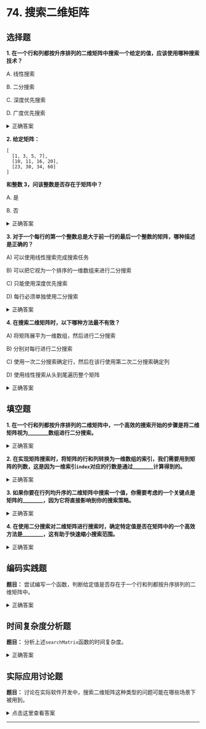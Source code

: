 # 74. 搜索二维矩阵

## 选择题

**1. 在一个行和列都按升序排列的二维矩阵中搜索一个给定的值，应该使用哪种搜索技术？**

A. 线性搜索

B. 二分搜索

C. 深度优先搜索

D. 广度优先搜索

<details>
  <summary>正确答案</summary>答案： B. 二分搜索
</details>

**2. 给定矩阵：**
```
[
  [1, 3, 5, 7],
  [10, 11, 16, 20],
  [23, 30, 34, 60]
]
```
**和整数 3，问该整数是否存在于矩阵中？**

A. 是

B. 否

<details>
  <summary>正确答案</summary>
  <p>答案：A. 是</p>
</details>

**3. 对于一个每行的第一个整数总是大于前一行的最后一个整数的矩阵，哪种描述是正确的？**

A) 可以使用线性搜索完成搜索任务

B) 可以把它视为一个排序的一维数组来进行二分搜索

C) 只能使用深度优先搜索

D) 每行必须单独使用二分搜索

<details>
  <summary>正确答案</summary>B) 可以把它视为一个排序的一维数组来进行二分搜索
</details>

**4. 在搜索二维矩阵时，以下哪种方法最不有效？**

A) 将矩阵展平为一维数组，然后进行二分搜索

B) 分别对每行进行二分搜索

C) 使用一次二分搜索确定行，然后在该行使用第二次二分搜索确定列

D) 使用线性搜索从头到尾遍历整个矩阵

<details>
  <summary>正确答案</summary>D) 使用线性搜索从头到尾遍历整个矩阵
</details>


## 填空题

**1. 在一个行和列都按升序排列的二维矩阵中，一个高效的搜索开始的步骤是将二维矩阵视为________数组进行二分搜索。**
<details>
  <summary>正确答案</summary>答案： 一维
</details>

**2. 在实现矩阵搜索时，将矩阵的行和列转换为一维数组的索引，我们需要用到矩阵的列数，这是因为一维索引`index`对应的行数是通过________计算得到的。**
<details>
  <summary>正确答案</summary>答案： `index / 列数`
</details>

**3. 如果你要在行列均升序的二维矩阵中搜索一个值，你需要考虑的一个关键点是矩阵的________，因为它将直接影响到你的搜索策略。**
<details>
  <summary>正确答案</summary>结构
</details>

**4. 在使用二分搜索对二维矩阵进行搜索时，确定特定值是否在矩阵中的一个高效方法是________，这有助于快速缩小搜索范围。**
<details>
  <summary>正确答案</summary>视矩阵为一维数组
</details>


## 编码实践题

**题目：** 尝试编写一个函数，判断给定值是否存在于一个行和列都按升序排列的二维矩阵中。

<details>
  <summary>正确答案</summary>

```python
def searchMatrix(matrix, target):
    if not matrix or not matrix[0]:
        return False
    m, n = len(matrix), len(matrix[0])
    left, right = 0, m * n - 1
    while left <= right:
        mid = (left + right) // 2
        mid_value = matrix[mid // n][mid % n]
        if mid_value == target:
            return True
        elif mid_value < target:
            left = mid + 1
        else:
            right = mid - 1
    return False
```
</details>

## 时间复杂度分析题

**题目：** 分析上述`searchMatrix`函数的时间复杂度。

<details>
  <summary>正确答案</summary>答案： O(log(mn))。这是因为我们对一个虚拟的一维数组执行了一次二分搜索，数组的长度等于矩阵的行数乘以列数。
</details>

## 实际应用讨论题

**题目：** 讨论在实际软件开发中，搜索二维矩阵这种类型的问题可能在哪些场景下被用到。

<details>
  <summary>点击这里查看答案</summary>可能的答案：数据库查询优化、游戏开发中的地图表示、图像处理、机器学习数据预处理、电子表格处理等领域，特别是需要高效检索和处理大量结构化数据的场景。
</details>

---